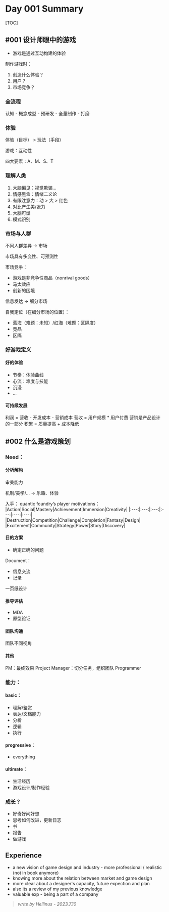 # Day 001 Summary
[TOC]
## #001 设计师眼中的游戏
- 游戏是通过互动构建的体验

制作游戏时：
1. 创造什么体验？
2. 用户？
3. 市场竞争？

### 全流程
认知 - 概念成型 - 预研发 - 全量制作 - 打磨

### 体验
体验（目标） > 玩法（手段）

游戏：互动性

四大要素：A、M、S、T

### 理解人类
1. 大脑偏见：视觉欺骗...
2. 情感黑盒：情绪二义论
3. 有限注意力：动 > 大 > 红色
4. 对比产生美/张力
5. 大脑可塑
6. 模式识别

### 市场与人群
不同人群差异 -> 市场

市场具有多变性、可预测性

市场竞争：
- 游戏是非竞争性商品（nonrival goods）
- 马太效应
- 创新的困境

信息发达 -> 细分市场

自我定位（在细分市场的位置）：
- 蓝海（难题：未知）/红海（难题：区隔度）
- 竞品
- 区隔

### 好游戏定义
#### 好的体验
- 节奏：体验曲线
- 心流：难度与技能
- 沉浸
- ...

#### 可持续发展
利润 = 营收 - 开发成本 - 营销成本
营收 = 用户规模 * 用户付费
营销是产品设计的一部分
积累 = 质量提高 + 成本降低

## #002 什么是游戏策划

### Need：
#### 分析解构
审美能力

机制/美学/... -> 乐趣、体验

入手：
quantic foundry’s player motivations：
|Action|Social|Mastery|Achievement|Immersion|Creativity|
|:---:|:---:|:---:|:---:|:---:|:---:|
|Destruction|Competition|Challenge|Completion|Fantasy|Design|
|Excitement|Community|Strategy|Power|Story|Discovery|
#### 目的方案
- 确定正确的问题

Document：
- 信息交流
- 记录

一页纸设计

#### 推导评估
- MDA
- 原型验证

#### 团队沟通
团队不同视角

#### 其他
PM：最终效果
Project Manager：切分任务，组织团队
Programmer

### 能力：
#### basic：
- 理解/鉴赏
- 表达/文档能力
- 分析
- 逻辑
- 执行

#### progressive：
- everything

#### ultimate：
- 生活经历
- 游戏设计/制作经验

### 成长？
- 好奇好问好想
- 思考如何改进，更新日志
- 书
- 报告
- 做游戏

## Experience
- a new vision of game design and industry - more professional / realistic (not in book anymore)
- knowing more about the relation between market and game design
- more clear about a designer's capacity, future expection and plan
- also its a review of my previous knowledge
- valuable exp - being a part of a company

> *write by Hellinus - 2023.7.10*
